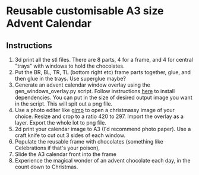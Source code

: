 # Reusable customisable A3 size Advent Calendar

## Instructions
1. 3d print all the stl files. There are 8 parts, 4 for a frame, and 4 for central "trays" with windows to hold the chocolates.
2. Put the BR, BL, TR, TL (bottom right etc) frame parts together, glue, and then glue in the trays. Use superglue maybe?
3. Generate an advent calendar window overlay using the gen\_windows\_overlay.py script. Follow instructions [here](https://pypi.org/project/drawSvg/) to install dependencies. You can put in the size of desired output image you want in the script. This will spit out a png file.
4. Use a photo editer like [gimp](https://www.gimp.org) to open a christmassy image of your choice. Resize and crop to a ratio 420 to 297. Import the overlay as a layer. Export the whole lot to png file.
5. 2d print your calendar image to A3 (I'd recommend photo paper). Use a craft knife to cut out 3 sides of each window.
6. Populate the reusable frame with chocolates (something like Celebrations if that's your poison), 
7. Slide the A3 calendar front into the frame
8. Experience the magical wonder of an advent chocolate each day, in the count down to Christmas.